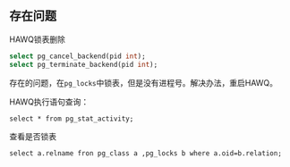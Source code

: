 ## 存在问题

HAWQ锁表删除

```sql
select pg_cancel_backend(pid int);
select pg_terminate_backend(pid int);
```

存在的问题，在```pg_locks```中锁表，但是没有进程号。解决办法，重启HAWQ。

HAWQ执行语句查询：
```
select * from pg_stat_activity;
```

查看是否锁表

```
select a.relname fron pg_class a ,pg_locks b where a.oid=b.relation;
```

